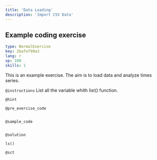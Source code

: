```yaml
---
title: 'Data Loading'
description: 'Import CSV Data'
---
```


## Example coding exercise

```yaml
type: NormalExercise
key: 2bafef99a3
lang: r
xp: 100
skills: 1
```

This is an example exercise. The aim is to load data and analyze times series.

`@instructions`
List all the variable whith list() function.

`@hint`


`@pre_exercise_code`
```{r}

```

`@sample_code`
```{r}

```

`@solution`
```{r}
ls()

```

`@sct`
```{r}

```

